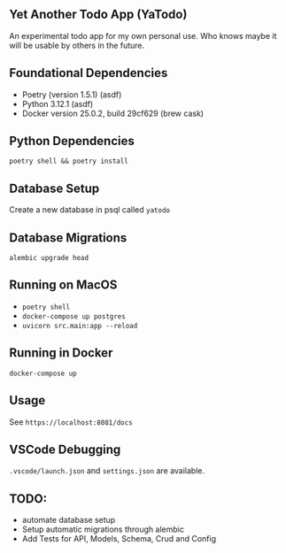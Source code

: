 ## Yet Another Todo App (YaTodo)

An experimental todo app for my own personal use.  Who knows maybe it will be usable by others in the future.

## Foundational Dependencies
- Poetry (version 1.5.1) (asdf)
- Python 3.12.1 (asdf)
- Docker version 25.0.2, build 29cf629 (brew cask)

## Python Dependencies

`poetry shell && poetry install`

## Database Setup

Create a new database in psql called `yatodo`

## Database Migrations

`alembic upgrade head`

## Running on MacOS

- `poetry shell`
- `docker-compose up postgres`
- `uvicorn src.main:app --reload`

## Running in Docker

`docker-compose up`

## Usage

See `https://localhost:8081/docs`

## VSCode Debugging

`.vscode/launch.json` and `settings.json` are available.


## TODO:

- automate database setup
- Setup automatic migrations through alembic
- Add Tests for API, Models, Schema, Crud and Config